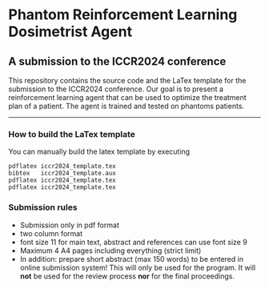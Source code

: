 # Phantom Reinforcement Learning Dosimetrist Agent
## A submission to the ICCR2024 conference

This repository contains the source code and the LaTex template for the submission to the ICCR2024 conference.
Our goal is to present a reinforcement learning agent that can be used to optimize the treatment plan of a patient.
The agent is trained and tested on phantoms patients.


--------------------

### How to build the LaTex template

You can manually build the latex template by executing
```
pdflatex iccr2024_template.tex
bibtex   iccr2024_template.aux
pdflatex iccr2024_template.tex
pdflatex iccr2024_template.tex
```

### Submission rules
- Submission only in pdf format
- two column format
- font size 11 for main text, abstract and references can use font size 9
- Maximum 4 A4 pages including everything (strict limit)
- In addition: prepare short abstract (max 150 words) to be entered in online submission system! This will only be used for the program. It will **not** be used for the review process **nor** for the final proceedings.
